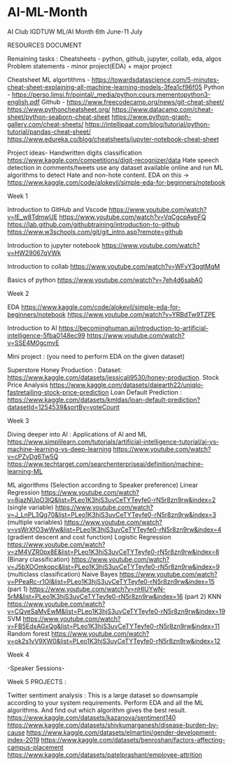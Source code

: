 # AI-ML-Month
AI Club IGDTUW
ML/AI Month
6th June-11 July

RESOURCES DOCUMENT 

Remaining tasks :
Cheatsheets - python, github, jupyter, collab, eda, algos
Problem statements - minor project(EDA) + major project

Cheatsheet 
ML algortithms - https://towardsdatascience.com/5-minutes-cheat-sheet-explaining-all-machine-learning-models-3fea1cf96f05 
Python - https://perso.limsi.fr/pointal/_media/python:cours:mementopython3-english.pdf 
Github - https://www.freecodecamp.org/news/git-cheat-sheet/ 
https://www.pythoncheatsheet.org/
https://www.datacamp.com/cheat-sheet/python-seaborn-cheat-sheet
https://www.python-graph-gallery.com/cheat-sheets/
https://intellipaat.com/blog/tutorial/python-tutorial/pandas-cheat-sheet/
https://www.edureka.co/blog/cheatsheets/jupyter-notebook-cheat-sheet


 
Project ideas- 
Handwritten digits classification 
https://www.kaggle.com/competitions/digit-recognizer/data 
Hate speech detection in comments/tweets 
use any dataset available online and run ML algorithms to detect Hate and non-hote content. 
EDA on this -> https://www.kaggle.com/code/alokevil/simple-eda-for-beginners/notebook  













Week 1

Introduction to GitHub and Vscode 
https://www.youtube.com/watch?v=IE_w8TdmwUE 
https://www.youtube.com/watch?v=VqCgcpAypFQ 
https://lab.github.com/githubtraining/introduction-to-github
https://www.w3schools.com/git/git_intro.asp?remote=github

Introduction to jupyter notebook 
https://www.youtube.com/watch?v=HW29067qVWk 

Introduction to collab
https://www.youtube.com/watch?v=WFvY3qgtMqM 

Basics of python 
https://www.youtube.com/watch?v=7eh4d6sabA0 


Week 2

EDA 
https://www.kaggle.com/code/alokevil/simple-eda-for-beginners/notebook 
https://www.youtube.com/watch?v=YRBdTw9TZPE 

Introduction to AI 
https://becominghuman.ai/introduction-to-artificial-intelligence-5fba0148ec99 
https://www.youtube.com/watch?v=SSE4M0gcmvE 

Mini project : (you need to perform EDA on the given dataset)

Superstore
Honey Production :
Dataset: https://www.kaggle.com/datasets/jessicali9530/honey-production.
Stock Price Analysis https://www.kaggle.com/datasets/daiearth22/uniqlo-fastretailing-stock-price-prediction
Loan Default Prediction :
https://www.kaggle.com/datasets/kmldas/loan-default-prediction?datasetId=1254539&sortBy=voteCount



Week 3

Diving deeper into Al : Applications of Al and ML
https://www.simplilearn.com/tutorials/artificial-intelligence-tutorial/ai-vs-machine-learning-vs-deep-learning 
https://www.youtube.com/watch?v=cPZvDg6Tw5Q 
https://www.techtarget.com/searchenterpriseai/definition/machine-learning-ML 


ML algorithms (Selection according to Speaker preference)
Linear Regression
https://www.youtube.com/watch?v=8jazNUpO3lQ&list=PLeo1K3hjS3uvCeTYTeyfe0-rN5r8zn9rw&index=2 (single variable)
https://www.youtube.com/watch?v=J_LnPL3Qg70&list=PLeo1K3hjS3uvCeTYTeyfe0-rN5r8zn9rw&index=3 (multiple variables)
https://www.youtube.com/watch?v=vsWrXfO3wWw&list=PLeo1K3hjS3uvCeTYTeyfe0-rN5r8zn9rw&index=4 (gradient descent and cost function)
Logistic Regression 
https://www.youtube.com/watch?v=zM4VZR0px8E&list=PLeo1K3hjS3uvCeTYTeyfe0-rN5r8zn9rw&index=8 (Binary classification) 
https://www.youtube.com/watch?v=J5bXOOmkopc&list=PLeo1K3hjS3uvCeTYTeyfe0-rN5r8zn9rw&index=9 (multiclass classification) 
Naive Bayes 
https://www.youtube.com/watch?v=PPeaRc-r1OI&list=PLeo1K3hjS3uvCeTYTeyfe0-rN5r8zn9rw&index=15 (part 1)
https://www.youtube.com/watch?v=nHIUYwN-5rM&list=PLeo1K3hjS3uvCeTYTeyfe0-rN5r8zn9rw&index=16 (part 2)
 KNN https://www.youtube.com/watch?v=CQveSaMyEwM&list=PLeo1K3hjS3uvCeTYTeyfe0-rN5r8zn9rw&index=19 
 SVM https://www.youtube.com/watch?v=FB5EdxAGxQg&list=PLeo1K3hjS3uvCeTYTeyfe0-rN5r8zn9rw&index=11 
 Random forest https://www.youtube.com/watch?v=ok2s1vV9XW0&list=PLeo1K3hjS3uvCeTYTeyfe0-rN5r8zn9rw&index=12 




Week 4

-Speaker Sessions-




Week 5
PROJECTS :


Twitter sentiment analysis :
This is a large dataset so downsample according to your system requirements. Perform EDA and all the ML algorithms. And find out which algorithm gives the best result. 
https://www.kaggle.com/datasets/kazanova/sentiment140 
https://www.kaggle.com/datasets/shivkumarganesh/disease-burden-by-cause
https://www.kaggle.com/datasets/elmartini/gender-development-index-2019
https://www.kaggle.com/datasets/benroshan/factors-affecting-campus-placement
https://www.kaggle.com/datasets/patelprashant/employee-attrition


